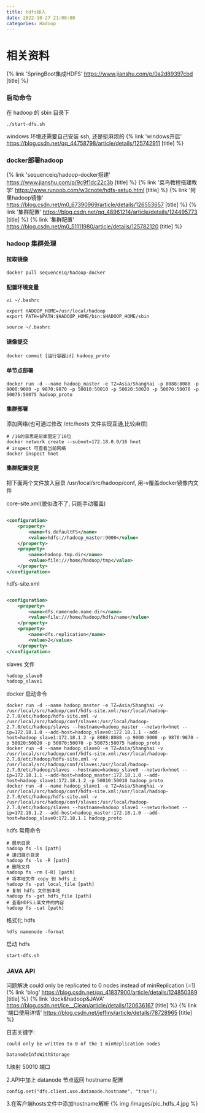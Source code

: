 ```yaml
---
title: hdfs接入
date: 2022-10-27 21:00:00
categories: Hadoop
---
```


# 相关资料

{% link 'SpringBoot集成HDFS' https://www.jianshu.com/p/0a2d89397cbd [title] %}

### 启动命令

在 hadoop 的 sbin 目录下

```shell
./start-dfs.sh
```

windows 环境还需要自己安装 ssh, 还是挺麻烦的
{% link 'windows开启' https://blog.csdn.net/qq_44758798/article/details/125742911 [title] %}

### docker部署hadoop

{% link 'sequenceiq/hadoop-docker搭建' https://www.jianshu.com/p/9c9f1dc22c3b [title] %}
{% link '菜鸟教程搭建教学' https://www.runoob.com/w3cnote/hdfs-setup.html [title] %}
{% link '阿里hadoop镜像' https://blog.csdn.net/m0_67390969/article/details/126553657 [title] %}
{% link '集群配置' https://blog.csdn.net/qq_48961214/article/details/124495773 [title] %}
{% link '集群配置' https://blog.csdn.net/m0_51111980/article/details/125782120 [title] %}

### hadoop 集群处理

#### 拉取镜像

```shell
docker pull sequenceiq/hadoop-docker
```

#### 配置环境变量

```shell
vi ~/.bashrc
```

```text
export HADOOP_HOME=/usr/local/hadoop
export PATH=$PATH:$HADOOP_HOME/bin:$HADOOP_HOME/sbin
```

```shell
source ~/.bashrc
```

#### 镜像提交

```shell
docker commit [运行容器id] hadoop_proto
```

#### 单节点部署

```shell
docker run -d --name hadoop_master -e TZ=Asia/Shanghai -p 8088:8088 -p 9000:9000 -p 9870:9870 -p 50010:50010 -p 50020:50020 -p 50070:50070 -p 50075:50075 hadoop_proto
```

#### 集群部署

添加网络(也可通过修改 /etc/hosts 文件实现互通,比较麻烦)

```shell
# /16的意思是前面固定了16位
docker network create --subnet=172.18.0.0/16 hnet
# inspect 可查看当前网络
docker inspect hnet
```

#### 集群配置变更

把下面两个文件放入目录 /usr/local/src/hadoop/conf, 用-v覆盖docker镜像内文件

core-site.xml(貌似改不了, 只能手动覆盖)

```xml

<configuration>
    <property>
        <name>fs.defaultFS</name>
        <value>hdfs://hadoop_master:9000</value>
    </property>
    <property>
        <name>hadoop.tmp.dir</name>
        <value>file:///home/hadoop/tmp</value>
    </property>
</configuration>
```

hdfs-site.xml

```xml

<configuration>
    <property>
        <name>dfs.namenode.name.dir</name>
        <value>file:///home/hadoop/hdfs/name</value>
    </property>
    <property>
        <name>dfs.replication</name>
        <value>2</value>
    </property>
</configuration>
```

slaves 文件
```txt
hadoop_slave0
hadoop_slave1
```

docker 启动命令

```shell
docker run -d --name hadoop_master -e TZ=Asia/Shanghai -v /usr/local/src/hadoop/conf/hdfs-site.xml:/usr/local/hadoop-2.7.0/etc/hadoop/hdfs-site.xml -v /usr/local/src/hadoop/conf/slaves:/usr/local/hadoop-2.7.0/etc/hadoop/slaves --hostname=hadoop_master --network=hnet --ip=172.18.1.0 --add-host=hadoop_slave0:172.18.1.1 --add-host=hadoop_slave1:172.18.1.2 -p 8088:8088 -p 9000:9000 -p 9870:9870 -p 50020:50020 -p 50070:50070 -p 50075:50075 hadoop_proto
docker run -d --name hadoop_slave0 -e TZ=Asia/Shanghai -v /usr/local/src/hadoop/conf/hdfs-site.xml:/usr/local/hadoop-2.7.0/etc/hadoop/hdfs-site.xml -v /usr/local/src/hadoop/conf/slaves:/usr/local/hadoop-2.7.0/etc/hadoop/slaves --hostname=hadoop_slave0 --network=hnet --ip=172.18.1.1 --add-host=hadoop_master:172.18.1.0 --add-host=hadoop_slave1:172.18.1.2 -p 50010:50010 hadoop_proto
docker run -d --name hadoop_slave1 -e TZ=Asia/Shanghai -v /usr/local/src/hadoop/conf/hdfs-site.xml:/usr/local/hadoop-2.7.0/etc/hadoop/hdfs-site.xml -v /usr/local/src/hadoop/conf/slaves:/usr/local/hadoop-2.7.0/etc/hadoop/slaves --hostname=hadoop_slave1 --network=hnet --ip=172.18.1.2 --add-host=hadoop_master:172.18.1.0 --add-host=hadoop_slave0:172.18.1.1 hadoop_proto
```

hdfs 常用命令

```shell
# 展示目录
hadoop fs -ls [path]
# 递归展示目录
hadoop fs -ls -R [path]
# 删除文件
hadoop fs -rm [-R] [path]
# 将本地文件 copy 到 hdfs 上
hadoop fs -put local_file [path]
# 复制 hdfs 文件到本地
hadoop fs -get hdfs_file [path]
# 查看HDFS上某文件的内容
hadoop fs -cat [path]
```

格式化 hdfs

```shell
hdfs namenode -format
```

启动 hdfs

```shell
start-dfs.sh
```

### JAVA API

问题解决 could only be replicated to 0 nodes instead of minReplication (=1)  
{% link 'blog' https://blog.csdn.net/qq_41837900/article/details/124850389 [title] %}
{% link 'dock&hadoop&JAVA' https://blog.csdn.net/Ice__Clean/article/details/120636167 [title] %}
{% link '端口使用详情' https://blog.csdn.net/jeffiny/article/details/78728965 [title] %}

日志关键字:

````text
could only be written to 0 of the 1 minReplication nodes
````

```
DatanodeInfoWithStorage
```

1.映射 50010 端口

2.API中加上 datanode 节点返回 hostname 配置

```
config.set("dfs.client.use.datanode.hostname", "true");
```

3.在客户端hosts文件中添加hostname解析
{% img /images/pic_hdfs_4.jpg %}

